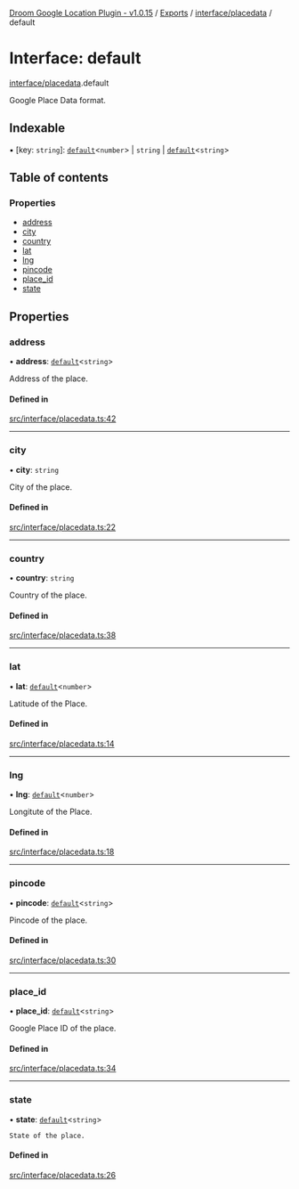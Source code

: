 [Droom Google Location Plugin - v1.0.15](../README.md) / [Exports](../modules.md) / [interface/placedata](../modules/interface_placedata.md) / default

# Interface: default

[interface/placedata](../modules/interface_placedata.md).default

Google Place Data format.

## Indexable

▪ [key: `string`]: [`default`](../modules/interface_nullable.md#default)<`number`\> \| `string` \| [`default`](../modules/interface_nullable.md#default)<`string`\>

## Table of contents

### Properties

- [address](interface_placedata.default.md#address)
- [city](interface_placedata.default.md#city)
- [country](interface_placedata.default.md#country)
- [lat](interface_placedata.default.md#lat)
- [lng](interface_placedata.default.md#lng)
- [pincode](interface_placedata.default.md#pincode)
- [place\_id](interface_placedata.default.md#place_id)
- [state](interface_placedata.default.md#state)

## Properties

### address

• **address**: [`default`](../modules/interface_nullable.md#default)<`string`\>

Address of the place.

#### Defined in

[src/interface/placedata.ts:42](https://github.com/hitendrarao/location/blob/0eb4616/src/interface/placedata.ts#L42)

___

### city

• **city**: `string`

City of the place.

#### Defined in

[src/interface/placedata.ts:22](https://github.com/hitendrarao/location/blob/0eb4616/src/interface/placedata.ts#L22)

___

### country

• **country**: `string`

Country of the place.

#### Defined in

[src/interface/placedata.ts:38](https://github.com/hitendrarao/location/blob/0eb4616/src/interface/placedata.ts#L38)

___

### lat

• **lat**: [`default`](../modules/interface_nullable.md#default)<`number`\>

Latitude of the Place.

#### Defined in

[src/interface/placedata.ts:14](https://github.com/hitendrarao/location/blob/0eb4616/src/interface/placedata.ts#L14)

___

### lng

• **lng**: [`default`](../modules/interface_nullable.md#default)<`number`\>

Longitute of the Place.

#### Defined in

[src/interface/placedata.ts:18](https://github.com/hitendrarao/location/blob/0eb4616/src/interface/placedata.ts#L18)

___

### pincode

• **pincode**: [`default`](../modules/interface_nullable.md#default)<`string`\>

Pincode of the place.

#### Defined in

[src/interface/placedata.ts:30](https://github.com/hitendrarao/location/blob/0eb4616/src/interface/placedata.ts#L30)

___

### place\_id

• **place\_id**: [`default`](../modules/interface_nullable.md#default)<`string`\>

Google Place ID of the place.

#### Defined in

[src/interface/placedata.ts:34](https://github.com/hitendrarao/location/blob/0eb4616/src/interface/placedata.ts#L34)

___

### state

• **state**: [`default`](../modules/interface_nullable.md#default)<`string`\>

	State of the place.

#### Defined in

[src/interface/placedata.ts:26](https://github.com/hitendrarao/location/blob/0eb4616/src/interface/placedata.ts#L26)
